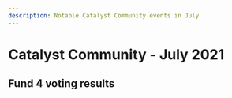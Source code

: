 ```yaml
---
description: Notable Catalyst Community events in July
---
```


# Catalyst Community - July 2021

## Fund 4 voting results



